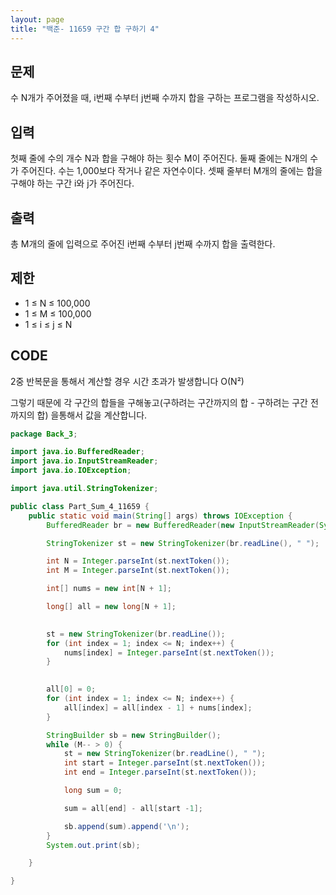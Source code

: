 ```yaml
---
layout: page
title: "백준- 11659 구간 합 구하기 4"
---
```


## 문제

수 N개가 주어졌을 때, i번째 수부터 j번째 수까지 합을 구하는 프로그램을 작성하시오.

## 입력

첫째 줄에 수의 개수 N과 합을 구해야 하는 횟수 M이 주어진다. 둘째 줄에는 N개의 수가 주어진다. 수는 1,000보다 작거나 같은 자연수이다. 셋째 줄부터 M개의 줄에는 합을 구해야 하는 구간 i와 j가 주어진다.

## 출력

총 M개의 줄에 입력으로 주어진 i번째 수부터 j번째 수까지 합을 출력한다.





## 제한

- 1 ≤ N ≤ 100,000
- 1 ≤ M ≤ 100,000
- 1 ≤ i ≤ j ≤ N



## CODE

2중 반복문을 통해서 계산할 경우 시간 초과가 발생합니다 O(N²)

그렇기 때문에  각 구간의 합들을 구해놓고(구하려는 구간까지의 합 -  구하려는 구간 전까지의 합) 을통해서 값을 계산합니다.

```java
package Back_3;

import java.io.BufferedReader;
import java.io.InputStreamReader;
import java.io.IOException;

import java.util.StringTokenizer;

public class Part_Sum_4_11659 {
	public static void main(String[] args) throws IOException {
		BufferedReader br = new BufferedReader(new InputStreamReader(System.in));

		StringTokenizer st = new StringTokenizer(br.readLine(), " ");

		int N = Integer.parseInt(st.nextToken());
		int M = Integer.parseInt(st.nextToken());

		int[] nums = new int[N + 1];

		long[] all = new long[N + 1];

		
		st = new StringTokenizer(br.readLine());
		for (int index = 1; index <= N; index++) {
			nums[index] = Integer.parseInt(st.nextToken());
		}

		
		all[0] = 0;
		for (int index = 1; index <= N; index++) {
			all[index] = all[index - 1] + nums[index];
		}

		StringBuilder sb = new StringBuilder();
		while (M-- > 0) {
			st = new StringTokenizer(br.readLine(), " ");
			int start = Integer.parseInt(st.nextToken());
			int end = Integer.parseInt(st.nextToken());

			long sum = 0;

			sum = all[end] - all[start -1];

			sb.append(sum).append('\n');
		}
		System.out.print(sb);

	}

}

```

